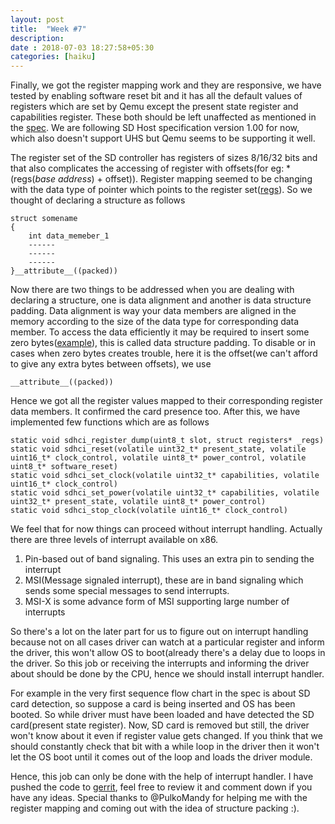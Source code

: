 ```yaml
---
layout: post
title:  "Week #7"
description:
date : 2018-07-03 18:27:58+05:30
categories: [haiku]
---
```


Finally, we got the register mapping work and they are responsive, we have tested by enabling software reset bit and it has all the default values of registers which are set by Qemu except the present state register and capabilities register. These both should be left unaffected as mentioned in the [spec](https://www.sdcard.org/downloads/pls/pdf/index.php?p=PartA2_SD_Host_Controller_Simplified_Specification_Ver1.00.jpg&f=PartA2_SD_Host_Controller_Simplified_Specification_Ver1.00.pdf&e=EN_A2100). We are following SD Host specification version 1.00 for now, which also doesn't support UHS but Qemu seems to be supporting it 
well.

The register set of the SD controller has registers of sizes 8/16/32 bits and that also complicates the accessing of register with offsets(for eg: *(regs(*base address*) + offset)). Register mapping seemed to be changing with the data type of pointer which points to the register set([regs](https://github.com/krish-iyer/haiku/blob/9e22b58f38e801ddec397c0e643863a46d0d2397/src/add-ons/kernel/busses/mmc/sdhci_pci.cpp#L167)). So we thought of declaring a structure as follows

    struct somename
    {
        int data_memeber_1
        ------
        ------
        ------
    }__attribute__((packed))
Now there are two things to be addressed when you are dealing with declaring a structure, one is data alignment and another is data structure padding. Data alignment is way your data members are aligned in the memory according to the size of the data type for corresponding data member. To access the data efficiently it may be required to insert some zero bytes([example](https://sites.google.com/site/eganya/Home/links/gcc---packed-structures)), this is called data structure padding. To disable or in cases when zero bytes creates trouble, here it is the offset(we can't afford to give any extra bytes between offsets), 
we use 
    
    __attribute__((packed))
 Hence we got all the register values mapped to their corresponding register data members. It confirmed the card presence too. After this, we have implemented few functions which are as follows
     
    static void sdhci_register_dump(uint8_t slot, struct registers* _regs)    
    static void sdhci_reset(volatile uint32_t* present_state, volatile uint16_t* clock_control, volatile uint8_t* power_control, volatile uint8_t* software_reset)
    static void sdhci_set_clock(volatile uint32_t* capabilities, volatile uint16_t* clock_control)
    static void sdhci_set_power(volatile uint32_t* capabilities, volatile uint32_t* present_state, volatile uint8_t* power_control)
    static void sdhci_stop_clock(volatile uint16_t* clock_control)
We feel that for now things can proceed without interrupt handling. Actually there are three levels of interrupt  available on 
x86.
1. Pin-based out of band signaling. This uses an extra pin to sending the interrupt
2. MSI(Message signaled interrupt), these are in band signaling which sends some special messages to send interrupts.
3. MSI-X is some advance form of MSI supporting large number of interrupts

So there's a lot on the later part for us to figure out on interrupt handling because not on all cases driver can watch at a particular register and inform the driver, this won't allow OS to boot(already there's a delay due to loops in the driver. So this job or receiving the interrupts and informing the driver about should be done by the CPU, hence we should install interrupt handler. 

For example in the very first sequence flow chart in the spec is about SD card detection, so suppose a card is being inserted and OS has been booted. So while driver must have been loaded and have detected the SD card(present state register). Now, SD card is removed but still, the driver won't know about it even if register value gets changed. If you think that we should constantly check that bit with a while loop in the driver then it won't let the OS boot until it comes out of the loop and loads the driver module. 

Hence, this job can only be done with the help of interrupt handler. I have pushed the code to [gerrit](https://review.haiku-os.org/#/c/haiku/+/276/), feel free to review it and comment down if you have any ideas. Special thanks to  @PulkoMandy for helping me with the register mapping and coming out with the idea of structure packing :).
